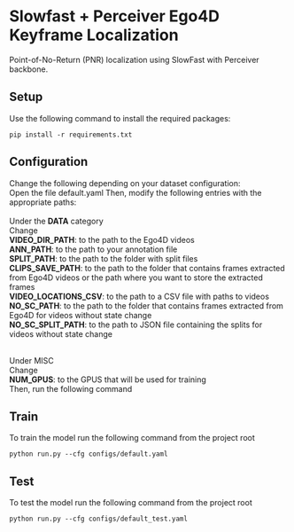 # Slowfast + Perceiver Ego4D Keyframe Localization
Point-of-No-Return (PNR) localization using SlowFast with Perceiver backbone.

## Setup

Use the following command to install the required packages:

```
pip install -r requirements.txt
```

## Configuration
Change the following depending on your dataset configuration: <br/>
Open the file default.yaml
Then, modify the following entries with the appropriate paths: <br/><br/>
Under the **DATA** category <br/>
Change <br/>
**VIDEO_DIR_PATH**: to the path to the Ego4D videos <br/>
**ANN_PATH**: to the path to your annotation file<br/>
**SPLIT_PATH**: to the path to the folder with split files<br/>
**CLIPS_SAVE_PATH**: to the path to the folder that contains frames extracted from Ego4D videos or the path where you want to
store the extracted frames<br/>
**VIDEO_LOCATIONS_CSV**: to the path to a CSV file with paths to videos<br/>
**NO_SC_PATH**: to the path to the folder that contains frames extracted from Ego4D for videos without state change<br/>
**NO_SC_SPLIT_PATH**: to the path to JSON file containing the splits for videos without state change<br/><br/>


Under MISC<br/>
Change<br/>
**NUM_GPUS**: to the GPUS that will be used for training<br/>
Then, run the following command<br/>

## Train
To train the model run the following command from the project root
```
python run.py --cfg configs/default.yaml
```

## Test
To test the model run the following command from the project root
```
python run.py --cfg configs/default_test.yaml
```
